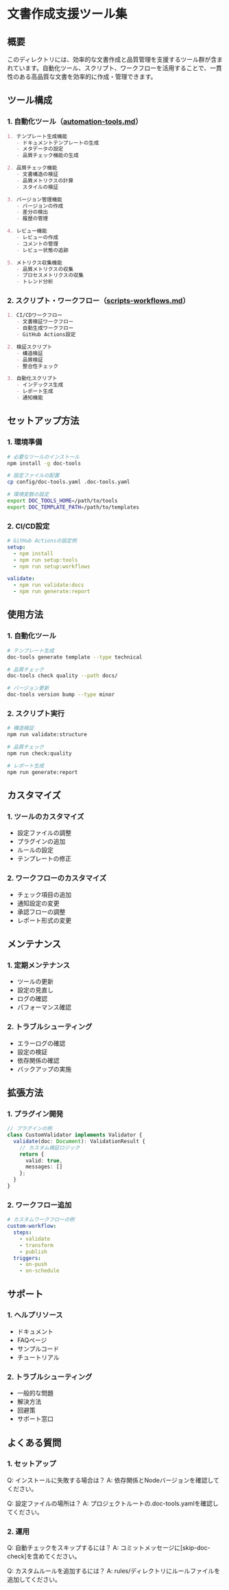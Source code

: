# 文書作成支援ツール集

## 概要
このディレクトリには、効率的な文書作成と品質管理を支援するツール群が含まれています。自動化ツール、スクリプト、ワークフローを活用することで、一貫性のある高品質な文書を効率的に作成・管理できます。

## ツール構成

### 1. 自動化ツール（[automation-tools.md](./automation-tools.md)）
```markdown
1. テンプレート生成機能
   - ドキュメントテンプレートの生成
   - メタデータの設定
   - 品質チェック機能の生成

2. 品質チェック機能
   - 文書構造の検証
   - 品質メトリクスの計算
   - スタイルの検証

3. バージョン管理機能
   - バージョンの作成
   - 差分の検出
   - 履歴の管理

4. レビュー機能
   - レビューの作成
   - コメントの管理
   - レビュー状態の追跡

5. メトリクス収集機能
   - 品質メトリクスの収集
   - プロセスメトリクスの収集
   - トレンド分析
```

### 2. スクリプト・ワークフロー（[scripts-workflows.md](./scripts-workflows.md)）
```markdown
1. CI/CDワークフロー
   - 文書検証ワークフロー
   - 自動生成ワークフロー
   - GitHub Actions設定

2. 検証スクリプト
   - 構造検証
   - 品質検証
   - 整合性チェック

3. 自動化スクリプト
   - インデックス生成
   - レポート生成
   - 通知機能
```

## セットアップ方法

### 1. 環境準備
```bash
# 必要なツールのインストール
npm install -g doc-tools

# 設定ファイルの配置
cp config/doc-tools.yaml .doc-tools.yaml

# 環境変数の設定
export DOC_TOOLS_HOME=/path/to/tools
export DOC_TEMPLATE_PATH=/path/to/templates
```

### 2. CI/CD設定
```yaml
# GitHub Actionsの設定例
setup:
  - npm install
  - npm run setup:tools
  - npm run setup:workflows

validate:
  - npm run validate:docs
  - npm run generate:report
```

## 使用方法

### 1. 自動化ツール
```bash
# テンプレート生成
doc-tools generate template --type technical

# 品質チェック
doc-tools check quality --path docs/

# バージョン更新
doc-tools version bump --type minor
```

### 2. スクリプト実行
```bash
# 構造検証
npm run validate:structure

# 品質チェック
npm run check:quality

# レポート生成
npm run generate:report
```

## カスタマイズ

### 1. ツールのカスタマイズ
- 設定ファイルの調整
- プラグインの追加
- ルールの設定
- テンプレートの修正

### 2. ワークフローのカスタマイズ
- チェック項目の追加
- 通知設定の変更
- 承認フローの調整
- レポート形式の変更

## メンテナンス

### 1. 定期メンテナンス
- ツールの更新
- 設定の見直し
- ログの確認
- パフォーマンス確認

### 2. トラブルシューティング
- エラーログの確認
- 設定の検証
- 依存関係の確認
- バックアップの実施

## 拡張方法

### 1. プラグイン開発
```typescript
// プラグインの例
class CustomValidator implements Validator {
  validate(doc: Document): ValidationResult {
    // カスタム検証ロジック
    return {
      valid: true,
      messages: []
    };
  }
}
```

### 2. ワークフロー追加
```yaml
# カスタムワークフローの例
custom-workflow:
  steps:
    - validate
    - transform
    - publish
  triggers:
    - on-push
    - on-schedule
```

## サポート

### 1. ヘルプリソース
- ドキュメント
- FAQページ
- サンプルコード
- チュートリアル

### 2. トラブルシューティング
- 一般的な問題
- 解決方法
- 回避策
- サポート窓口

## よくある質問

### 1. セットアップ
Q: インストールに失敗する場合は？
A: 依存関係とNodeバージョンを確認してください。

Q: 設定ファイルの場所は？
A: プロジェクトルートの.doc-tools.yamlを確認してください。

### 2. 運用
Q: 自動チェックをスキップするには？
A: コミットメッセージに[skip-doc-check]を含めてください。

Q: カスタムルールを追加するには？
A: rules/ディレクトリにルールファイルを追加してください。